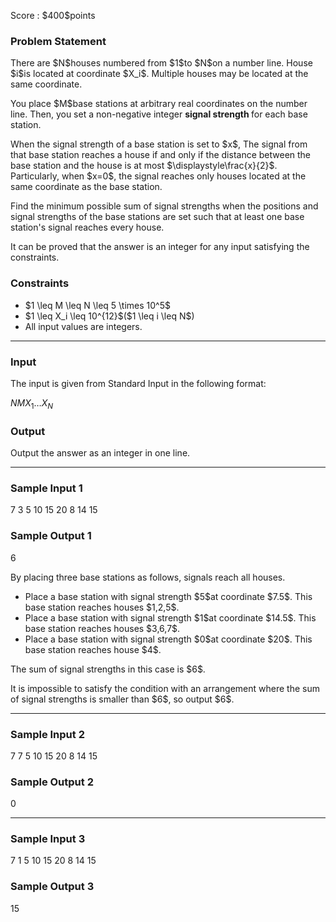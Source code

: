 
<div>

<span>

<span>

<p>
Score : $400$points
</p>

<div>

<section>

### **Problem Statement**

<p>
There are $N$houses numbered from $1$to $N$on a number line.
House $i$is located at coordinate $X_i$. Multiple houses may be located at the same coordinate.
</p>

<p>
You place $M$base stations at arbitrary real coordinates on the number line. Then, you set a non-negative integer 
<strong>
signal strength
</strong>
for each base station.
</p>

<p>
When the signal strength of a base station is set to $x$, The signal from that base station reaches a house if and only if the distance between the base station and the house is at most $\displaystyle\frac{x}{2}$.
Particularly, when $x=0$, the signal reaches only houses located at the same coordinate as the base station.
</p>

<p>
Find the minimum possible sum of signal strengths when the positions and signal strengths of the base stations are set such that at least one base station's signal reaches every house.
</p>

<p>
It can be proved that the answer is an integer for any input satisfying the constraints.
</p>

</section>

</div>

<div>

<section>

### **Constraints**

<ul>

<li>
$1 \leq M \leq N \leq 5 \times 10^5$
</li>

<li>
$1 \leq X_i \leq 10^{12}$($1 \leq i \leq N$)
</li>

<li>
All input values are integers.
</li>

</ul>

</section>

</div>

---

<div>

<div>

<section>

### **Input**

<p>
The input is given from Standard Input in the following format:
</p>

<div>

$N$$M$$X_1$$\dots$$X_N$
</div>

</section>

</div>

<div>

<section>

### **Output**

<p>
Output the answer as an integer in one line.
</p>

</section>

</div>

</div>

---

<div>

<section>

### **Sample Input 1**

<div>

7 3
5 10 15 20 8 14 15

</div>

</section>

</div>

<div>

<section>

### **Sample Output 1**

<div>

6

</div>

<p>
By placing three base stations as follows, signals reach all houses.
</p>

<ul>

<li>
Place a base station with signal strength $5$at coordinate $7.5$. This base station reaches houses $1,2,5$.
</li>

<li>
Place a base station with signal strength $1$at coordinate $14.5$. This base station reaches houses $3,6,7$.
</li>

<li>
Place a base station with signal strength $0$at coordinate $20$. This base station reaches house $4$.
</li>

</ul>

<p>
The sum of signal strengths in this case is $6$.
</p>

<p>
It is impossible to satisfy the condition with an arrangement where the sum of signal strengths is smaller than $6$, so output $6$.
</p>

</section>

</div>

---

<div>

<section>

### **Sample Input 2**

<div>

7 7
5 10 15 20 8 14 15

</div>

</section>

</div>

<div>

<section>

### **Sample Output 2**

<div>

0

</div>

</section>

</div>

---

<div>

<section>

### **Sample Input 3**

<div>

7 1
5 10 15 20 8 14 15

</div>

</section>

</div>

<div>

<section>

### **Sample Output 3**

<div>

15

</div>

</section>

</div>

</span>

</span>

</div>
